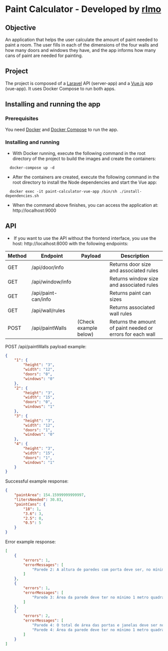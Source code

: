 # Paint Calculator - Developed by [rlmo](https://github.com/rlmo)

## Objective
An application that helps the user calculate the amount of paint needed to paint a room.
The user fills in each of the dimensions of the four walls and how many doors and windows they have, and the app informs how many cans of paint are needed for painting.

## Project
The project is composed of a [Laravel](https://laravel.com/) API (server-app) and a [Vue.js](https://vuejs.org/) app (vue-app).
It uses Docker Compose to run both apps.

## Installing and running the app

### Prerequisites
You need [Docker](https://www.docker.com/) and [Docker Compose](https://docs.docker.com/compose/) to run the app.

### Installing and running
- With Docker running, execute the following command in the root directory of the project to build the images and create the containers:
```
  docker-compose up -d
```
- After the containers are created, execute the following command in the root directory to install the Node dependencies and start the Vue app:
```
  docker exec -it paint-calculator-vue-app /bin/sh ./install-dependencies.sh
```
- When the command above finishes, you can access the application at: http://localhost:9000

## API
-  If you want to use the API without the frontend interface, you use the host: http://localhost:8000 with the following endpoints:

| Method | Endpoint | Payload | Description |
| - | - | - | - |
| GET | /api/door/info | | Returns door size and associated rules |
| GET | /api/window/info | | Returns window size and associated rules |
| GET | /api/paint-can/info | | Returns paint can sizes |
| GET | /api/wall/rules | | Returns associated wall rules |
| POST | /api/paintWalls | (Check example below) | Returns the amount of paint needed or errors for each wall |

POST /api/paintWalls payload example:

```json
{
    "1": {
        "height": "3",
        "width": "12",
        "doors": "0",
        "windows": "0"
    },
    "2": {
        "height": "3",
        "width": "15",
        "doors": "0",
        "windows": "1"
    },
    "3": {
        "height": "3",
        "width": "12",
        "doors": "1",
        "windows": "0"
    },
    "4": {
        "height": "3",
        "width": "15",
        "doors": "1",
        "windows": "1"
    }
}
```

Successful example response:
```json
{
    "paintArea": 154.15999999999997,
    "litersNeeded": 30.83,
    "paintCans": {
        "18": 1,
        "3.6": 3,
        "2.5": 0,
        "0.5": 5
    }
}
```

Error example response:
```json
[
    {
        "errors": 1,
        "errorMessages": [
            "Parede 2: A altura de paredes com porta deve ser, no mínimo, 0.3 metros maior que a altura da porta."
        ]
    },
    {
        "errors": 1,
        "errorMessages": [
            "Parede 3: Área da parede deve ter no mínimo 1 metro quadrado e no máximo 50."
        ]
    },
    {
        "errors": 2,
        "errorMessages": [
            "Parede 4: O total de área das portas e janelas deve ser no máximo 50% da área de parede.",
            "Parede 4: Área da parede deve ter no mínimo 1 metro quadrado e no máximo 50."
        ]
    }
]
```